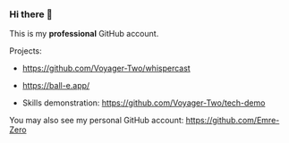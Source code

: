 ### Hi there 👋

This is my **professional** GitHub account.

Projects: 

- https://github.com/Voyager-Two/whispercast

- https://ball-e.app/

- Skills demonstration: https://github.com/Voyager-Two/tech-demo

You may also see my personal GitHub account: https://github.com/Emre-Zero
